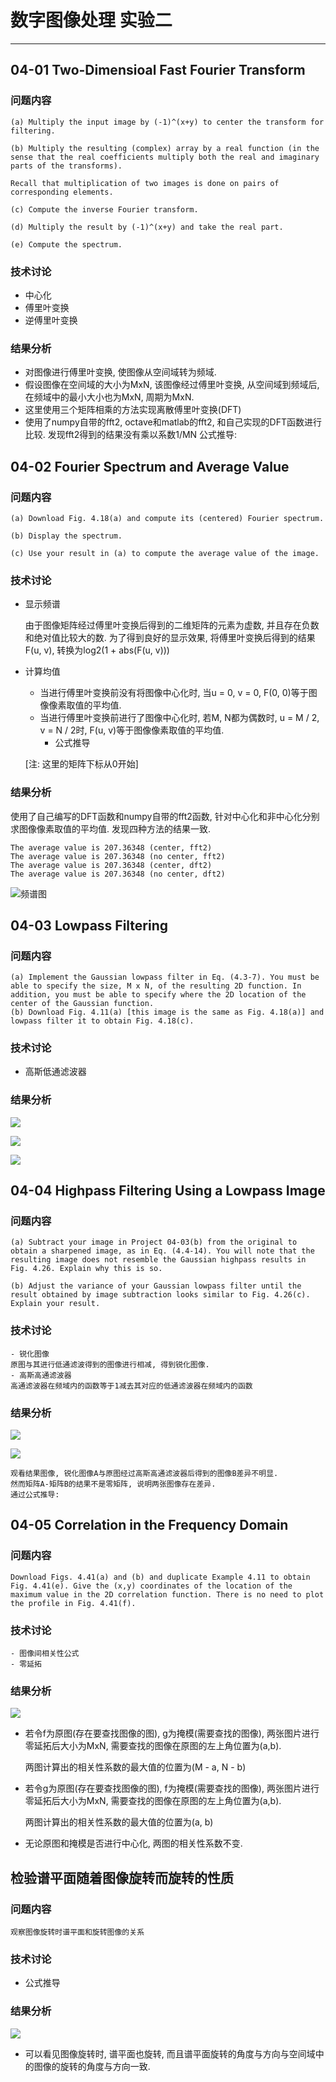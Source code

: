 # 数字图像处理 实验二
***
## 04-01 Two-Dimensioal Fast Fourier Transform
### 问题内容
	(a) Multiply the input image by (-1)^(x+y) to center the transform for filtering.

	(b) Multiply the resulting (complex) array by a real function (in the sense that the real coefficients multiply both the real and imaginary parts of the transforms).

	Recall that multiplication of two images is done on pairs of corresponding elements.

	(c) Compute the inverse Fourier transform.

	(d) Multiply the result by (-1)^(x+y) and take the real part.

	(e) Compute the spectrum.

### 技术讨论
- 中心化
- 傅里叶变换
- 逆傅里叶变换
### 结果分析
* 对图像进行傅里叶变换, 使图像从空间域转为频域.
* 假设图像在空间域的大小为MxN, 该图像经过傅里叶变换, 从空间域到频域后, 在频域中的最小大小也为MxN, 周期为MxN.
* 这里使用三个矩阵相乘的方法实现离散傅里叶变换(DFT)
* 使用了numpy自带的fft2, octave和matlab的fft2, 和自己实现的DFT函数进行比较. 发现fft2得到的结果没有乘以系数1/MN
公式推导:
## 04-02 Fourier Spectrum and Average Value
### 问题内容
	(a) Download Fig. 4.18(a) and compute its (centered) Fourier spectrum.

	(b) Display the spectrum.

	(c) Use your result in (a) to compute the average value of the image.
### 技术讨论
- 显示频谱

	由于图像矩阵经过傅里叶变换后得到的二维矩阵的元素为虚数, 并且存在负数和绝对值比较大的数. 为了得到良好的显示效果, 将傅里叶变换后得到的结果F(u, v), 转换为log2(1 + abs(F(u, v)))

- 计算均值
	- 当进行傅里叶变换前没有将图像中心化时, 当u = 0, v = 0, F(0, 0)等于图像像素取值的平均值.
	- 当进行傅里叶变换前进行了图像中心化时, 若M, N都为偶数时, u = M / 2, v = N / 2时, F(u, v)等于图像像素取值的平均值.
		- 公式推导

	 [注: 这里的矩阵下标从0开始]

### 结果分析
使用了自己编写的DFT函数和numpy自带的fft2函数, 针对中心化和非中心化分别求图像像素取值的平均值. 发现四种方法的结果一致.
```
The average value is 207.36348 (center, fft2)
The average value is 207.36348 (no center, fft2)
The average value is 207.36348 (center, dft2)
The average value is 207.36348 (no center, dft2)
```
![频谱图](report_pic/0201.png)
## 04-03 Lowpass Filtering
### 问题内容
	(a) Implement the Gaussian lowpass filter in Eq. (4.3-7). You must be able to specify the size, M x N, of the resulting 2D function. In addition, you must be able to specify where the 2D location of the center of the Gaussian function.
	(b) Download Fig. 4.11(a) [this image is the same as Fig. 4.18(a)] and lowpass filter it to obtain Fig. 4.18(c).
### 技术讨论
- 高斯低通滤波器
### 结果分析
![](report_pic/0301.png)

![](report_pic/0302.png)

![](report_pic/0303.png)
## 04-04 Highpass Filtering Using a Lowpass Image
### 问题内容
	(a) Subtract your image in Project 04-03(b) from the original to obtain a sharpened image, as in Eq. (4.4-14). You will note that the resulting image does not resemble the Gaussian highpass results in Fig. 4.26. Explain why this is so.

	(b) Adjust the variance of your Gaussian lowpass filter until the result obtained by image subtraction looks similar to Fig. 4.26(c). Explain your result.
### 技术讨论
	- 锐化图像
	原图与其进行低通滤波得到的图像进行相减, 得到锐化图像.
	- 高斯高通滤波器
	高通滤波器在频域内的函数等于1减去其对应的低通滤波器在频域内的函数
### 结果分析
![](report_pic/0401.png)

![](report_pic/0402.png)

	观看结果图像, 锐化图像A与原图经过高斯高通滤波器后得到的图像B差异不明显.
	然而矩阵A-矩阵B的结果不是零矩阵, 说明两张图像存在差异.
	通过公式推导: 
## 04-05 Correlation in the Frequency Domain 
### 问题内容
	Download Figs. 4.41(a) and (b) and duplicate Example 4.11 to obtain Fig. 4.41(e). Give the (x,y) coordinates of the location of the maximum value in the 2D correlation function. There is no need to plot the profile in Fig. 4.41(f).
### 技术讨论
	- 图像间相关性公式
	- 零延拓
### 结果分析
![](report_pic/0501.png)

* 若令f为原图(存在要查找图像的图), g为掩模(需要查找的图像), 两张图片进行零延拓后大小为MxN, 需要查找的图像在原图的左上角位置为(a,b).

  两图计算出的相关性系数的最大值的位置为(M - a, N - b) 

* 若令g为原图(存在要查找图像的图), f为掩模(需要查找的图像), 两张图片进行零延拓后大小为MxN, 需要查找的图像在原图的左上角位置为(a,b).

  两图计算出的相关性系数的最大值的位置为(a, b) 
* 无论原图和掩模是否进行中心化, 两图的相关性系数不变. 

## 检验谱平面随着图像旋转而旋转的性质
### 问题内容
	观察图像旋转时谱平面和旋转图像的关系
### 技术讨论
- 公式推导
### 结果分析
![](report_pic/r.png)

- 可以看见图像旋转时, 谱平面也旋转, 而且谱平面旋转的角度与方向与空间域中的图像的旋转的角度与方向一致.
